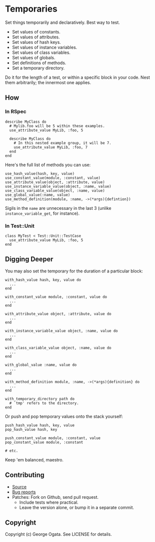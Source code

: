 # Temporaries

Set things temporarily and declaratively. Best way to test.

 * Set values of constants.
 * Set values of attributes.
 * Set values of hash keys.
 * Set values of instance variables.
 * Set values of class variables.
 * Set values of globals.
 * Set definitions of methods.
 * Set a temporary directory.

Do it for the length of a test, or within a specific block in your
code. Nest them arbitrarily; the innermost one applies.

## How

### In RSpec

    describe MyClass do
      # Mylib.foo will be 5 within these examples.
      use_attribute_value MyLib, :foo, 5

      describe MyClass do
        # In this nested example group, it will be 7.
        use_attribute_value MyLib, :foo, 7
      end
    end

Here's the full list of methods you can use:

    use_hash_value(hash, key, value)
    use_constant_value(module, :constant, value)
    use_attribute_value(object, :attribute, value)
    use_instance_variable_value(object, :name, value)
    use_class_variable_value(object, :name, value)
    use_global_value(:name, value)
    use_method_definition(module, :name, ->(*args){defintion})

Sigils in the `name` are unnecessary in the last 3 (unlike
`instance_variable_get`, for instance).

### In Test::Unit

    class MyTest < Test::Unit::TestCase
      use_attribute_value MyLib, :foo, 5
    end

## Digging Deeper

You may also set the temporary for the duration of a particular block:

    with_hash_value hash, key, value do
      ...
    end

    with_constant_value module, :constant, value do
      ...
    end

    with_attribute_value object, :attribute, value do
      ...
    end

    with_instance_variable_value object, :name, value do
      ...
    end

    with_class_variable_value object, :name, value do
      ...
    end

    with_global_value :name, value do
      ...
    end

    with_method_definition module, :name, ->(*args){definition} do
      ...
    end

    with_temporary_directory path do
      # `tmp' refers to the directory.
    end

Or push and pop temporary values onto the stack yourself:

    push_hash_value hash, key, value
    pop_hash_value hash, key

    push_constant_value module, :constant, value
    pop_constant_value module, :constant

    # etc.

Keep 'em balanced, maestro.

## Contributing

 * [Source](https://github.com/oggy/temporaries)
 * [Bug reports](https://github.com/oggy/temporaries/issues)
 * Patches: Fork on Github, send pull request.
   * Include tests where practical.
   * Leave the version alone, or bump it in a separate commit.

## Copyright

Copyright (c) George Ogata. See LICENSE for details.
